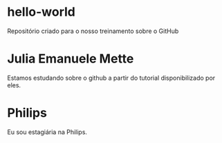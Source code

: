 # hello-world
Repositório criado para o nosso treinamento sobre o GitHub
# Julia Emanuele Mette
Estamos estudando sobre o github a partir do tutorial disponibilizado por eles.
# Philips
Eu sou estagiária na Philips.